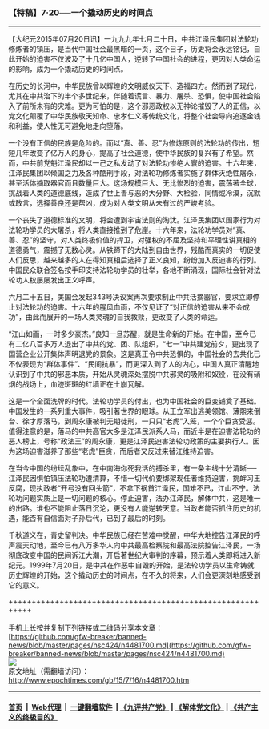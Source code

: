 ### 【特稿】7‧20──一个撬动历史的时间点
------------------------

<p>
 【大纪元2015年07月20日讯】一九九九年七月二十日，中共江泽民集团对法轮功修炼者的镇压，是当代中国社会最黑暗的一页，这个日子，历史将会永远铭记，自此开始的迫害不仅波及了十几亿中国人，逆转了中国社会的进程，更因对人类命运的影响，成为一个撬动历史的时间点。
</p>
<p>
 在历史的长河中，中华民族曾以辉煌的文明威仪天下、造福四方。然而到了现代，尤其在中共治下的半个多世纪来，伴随着谎言、暴力、屠杀、恐惧，使中国社会陷入了前所未有的灾难。更为可怕的是，这个邪恶政权以无神论摧毁了人的正信，以党文化颠覆了中华民族敬天知命、忠孝仁义等传统文化，将整个社会导向追逐金钱和利益，使人性无可避免地走向堕落。
</p>
<p>
 一个没有正信的民族是危险的。而以“真、善、忍”为修炼原则的法轮功的传出，短短几年改变了亿万人的身心，提高了社会道德，使中华民族的复兴有了希望。然而，中共前党魁江泽民却以一己之私发动了对法轮功惨绝人寰的迫害。十六年来，江泽民集团以倾国之力及各种酷刑手段，对法轮功修炼者实施了群体灭绝性屠杀，甚至活体摘取器官而且数量巨大。这场规模巨大、无比惨烈的迫害，震荡著全球，挑战着人类的道德底线，造成了世上善与恶的大分野、大检验，同情或冷漠，沉默或敢言，选择善良还是帮凶，成为对人类文明从未有过的严峻考验。
</p>
<p>
 一个丧失了道德标准的文明，将会遭到宇宙法则的淘汰。江泽民集团以国家行为对法轮功学员的大屠杀，将人类直接推到了危崖。十六年来，法轮功学员对“真、善、忍”的坚守，对人类终极价值的捍卫，对强权的不屈及坚持和平理性讲真相的道德勇气，震撼了无数心灵。从铁蹄下的大陆到自由世界，残酷而真实的一切促使人们反思，越来越多的人在得知真相后选择了正义良知，纷纷加入反迫害的行列。中国民众联合签名按手印支持法轮功学员的壮举，各地不断涌现，国际社会针对法轮功人权屡屡发出正义呼声。
</p>
<p>
 六月二十五日，美国会发起343号决议案再次要求制止中共活摘器官，要求立即停止对法轮功的迫害。十六年的腥风血雨，不仅见证了“对正信的迫害从来不会成功”，由此而展开的一场人类灵魂的自我救赎，更改变了人类的命运。
</p>
<p>
 “江山如画，一时多少豪杰。”良知一旦苏醒，就是生命新的开始。在中国，至今已有二亿八百多万人退出了中共的党、团、队组织，“七一”中共建党前夕，更出现了国营企业公开集体声明退党的景象。这是真正令中共恐惧的，中国社会的去共化已不仅表现为“群体事件”、“民间抗暴”，而更深入到了人的内心，中国人真正清醒地认识到了中共的邪恶本质，开始从灵魂深处摆脱中共邪灵的吸附和奴役，在没有硝烟的战场上，血迹斑斑的红墙正在土崩瓦解。
</p>
<p>
 这是一个全面洗牌的时代。法轮功学员的付出，也为中国社会的巨变铺奠了基础。中国发生的一系列重大事件，吸引著世界的眼球。从王立军出逃美领馆、薄熙来倒台、徐才厚落马，到周永康被判无期徒刑，一只只“老虎”入笼，一个个巨贪受惩。值得注意的是，落马的中共高官大多是江泽民派系人马，而近半是在迫害法轮功的恶人榜上，号称“政法王”的周永康，更是江泽民迫害法轮功政策的主要执行人。因为这场迫害滋养了那些“老虎”巨贪，而后者又反过来替江维持迫害。
</p>
<p>
 在当今中国的纷纭乱象中，在中南海你死我活的搏杀里，有一条主线十分清晰──江泽民因惧怕镇压法轮功遭清算，不惜一切代价要绑架现任者维持迫害，挑衅习王反腐，现执政者“开弓没有回头箭”，不拿下祸首江泽民，国难不已，江山不宁。法轮功问题实质上是一切问题的核心。停止迫害，法办江泽民，解体中共，这是唯一的出路。谁也不能阻止落日沉沦，更没有人能逆转天意。当政者能否抓住历史的机遇，能否有自信面对子孙后代，已到了最后的时刻。
</p>
<p>
 千秋道义在，青史留判决。中华民族已经在苦难中觉醒，中华大地控告江泽民的呼声震天动地，至今已有八万多华人向中共最高检察院和最高法院控告江泽民，一场彻底改变中国的民间诉江大潮，开启著世纪大审判的序幕，预示着人类即将进入新纪元。1999年7月20日，是中共在作恶中自毁的开始，是法轮功学员以生命铸就历史辉煌的开始，这个撬动历史的时间点，在不久的将来，人们会更深刻地感受到它的意义。
</p>

+++++++++++++++++++++++++++++++++++++++++++++++++++++++++++<br/><br/>
手机上长按并复制下列链接或二维码分享本文章：<br/>
[https://github.com/gfw-breaker/banned-news/blob/master/pages/nsc424/n4481700.md](https://github.com/gfw-breaker/banned-news/blob/master/pages/nsc424/n4481700.md)<br/>
[<img src='https://github.com/gfw-breaker/banned-news/blob/master/pages/nsc424/n4481700.md.png'/>](https://github.com/gfw-breaker/banned-news/blob/master/pages/nsc424/n4481700.md)<br/>
原文地址（需翻墙访问）：http://www.epochtimes.com/gb/15/7/16/n4481700.htm


------------------------
#### [首页](https://github.com/gfw-breaker/banned-news/blob/master/README.md) &nbsp;|&nbsp; [Web代理](https://github.com/labour-camp/helloworld) &nbsp;|&nbsp; [一键翻墙软件](https://github.com/gfw-breaker/nogfw/blob/master/README.md) &nbsp;| [《九评共产党》](https://github.com/gfw-breaker/9ping.md/blob/master/README.md#九评之一评共产党是什么) | [《解体党文化》](https://github.com/gfw-breaker/jtdwh.md/blob/master/README.md) | [《共产主义的终极目的》](https://github.com/gfw-breaker/gczydzjmd.md/blob/master/README.md)

